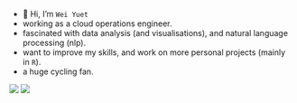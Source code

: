 - 👋 Hi, I’m `Wei Yuet`
- working as a cloud operations engineer.
- fascinated with data analysis (and visualisations), and natural language processing (nlp).
- want to improve my skills, and work on more personal projects (mainly in `R`).
- a huge cycling fan. 

<a target="_blank" href="https://twitter.com/weiyuet_wong"><img src="https://img.shields.io/badge/-Twitter-1DA1F2?style=for-the-badge&logo=Twitter&logoColor=white"></img></a>
<a target="_blank" href="https://www.linkedin.com/in/wei-yuet-wong-08013861/"><img src="https://img.shields.io/badge/-LinkedIn-0077B5?style=for-the-badge&logo=Linkedin&logoColor=white"></img></a>

<!---
weiyuet/weiyuet is a ✨ special ✨ repository because its `README.md` (this file) appears on your GitHub profile.
You can click the Preview link to take a look at your changes.
--->
